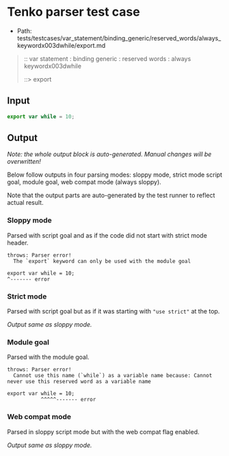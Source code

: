 # Tenko parser test case

- Path: tests/testcases/var_statement/binding_generic/reserved_words/always_keywordx003dwhile/export.md

> :: var statement : binding generic : reserved words : always keywordx003dwhile
>
> ::> export

## Input


`````js
export var while = 10;
`````

## Output

_Note: the whole output block is auto-generated. Manual changes will be overwritten!_

Below follow outputs in four parsing modes: sloppy mode, strict mode script goal, module goal, web compat mode (always sloppy).

Note that the output parts are auto-generated by the test runner to reflect actual result.

### Sloppy mode

Parsed with script goal and as if the code did not start with strict mode header.

`````
throws: Parser error!
  The `export` keyword can only be used with the module goal

export var while = 10;
^------- error
`````

### Strict mode

Parsed with script goal but as if it was starting with `"use strict"` at the top.

_Output same as sloppy mode._

### Module goal

Parsed with the module goal.

`````
throws: Parser error!
  Cannot use this name (`while`) as a variable name because: Cannot never use this reserved word as a variable name

export var while = 10;
           ^^^^^------- error
`````


### Web compat mode

Parsed in sloppy script mode but with the web compat flag enabled.

_Output same as sloppy mode._
